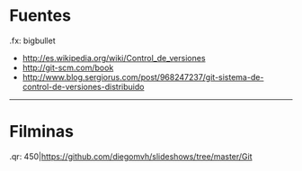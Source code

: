 Fuentes
=======

.fx: bigbullet

* http://es.wikipedia.org/wiki/Control_de_versiones
* http://git-scm.com/book
* http://www.blog.sergiorus.com/post/968247237/git-sistema-de-control-de-versiones-distribuido

---
Filminas
========

.qr: 450|https://github.com/diegomvh/slideshows/tree/master/Git